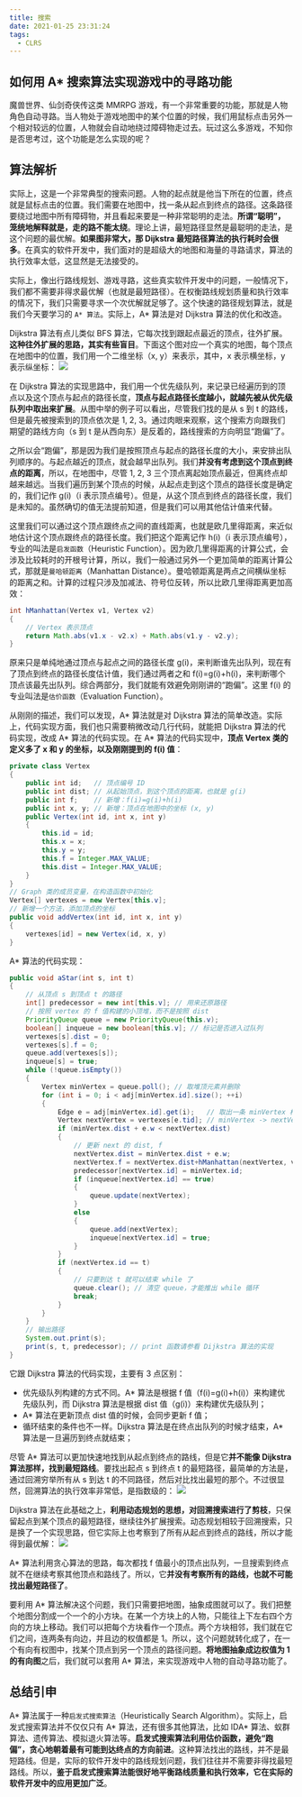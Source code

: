 ```yaml
---
title: 搜索
date: 2021-01-25 23:31:24
tags:
  - CLRS
---
```

## 如何用 A\* 搜索算法实现游戏中的寻路功能
魔兽世界、仙剑奇侠传这类 MMRPG 游戏，有一个非常重要的功能，那就是人物角色自动寻路。当人物处于游戏地图中的某个位置的时候，我们用鼠标点击另外一个相对较远的位置，人物就会自动地绕过障碍物走过去。玩过这么多游戏，不知你是否思考过，这个功能是怎么实现的呢？

## 算法解析
实际上，这是一个非常典型的搜索问题。人物的起点就是他当下所在的位置，终点就是鼠标点击的位置。我们需要在地图中，找一条从起点到终点的路径。这条路径要绕过地图中所有障碍物，并且看起来要是一种非常聪明的走法。**所谓“聪明”，笼统地解释就是，走的路不能太绕**。理论上讲，最短路径显然是最聪明的走法，是这个问题的最优解。**如果图非常大，那 Dijkstra 最短路径算法的执行耗时会很多**。在真实的软件开发中，我们面对的是超级大的地图和海量的寻路请求，算法的执行效率太低，这显然是无法接受的。

实际上，像出行路线规划、游戏寻路，这些真实软件开发中的问题，一般情况下，我们都不需要非得求最优解（也就是最短路径）。在权衡路线规划质量和执行效率的情况下，我们只需要寻求一个次优解就足够了。这个快速的路径规划算法，就是我们今天要学习的 `A* 算法`。实际上，A\* 算法是对 Dijkstra 算法的优化和改造。
<!--more-->

Dijkstra 算法有点儿类似 BFS 算法，它每次找到跟起点最近的顶点，往外扩展。**这种往外扩展的思路，其实有些盲目**。下面这个图对应一个真实的地图，每个顶点在地图中的位置，我们用一个二维坐标（x, y）来表示，其中，x 表示横坐标，y 表示纵坐标：
![](https://raw.githubusercontent.com/necusjz/mPOST/master/CLRS/geek/276.png)

在 Dijkstra 算法的实现思路中，我们用一个优先级队列，来记录已经遍历到的顶点以及这个顶点与起点的路径长度，**顶点与起点路径长度越小，就越先被从优先级队列中取出来扩展**。从图中举的例子可以看出，尽管我们找的是从 s 到 t 的路线，但是最先被搜索到的顶点依次是 1, 2, 3。通过肉眼来观察，这个搜索方向跟我们期望的路线方向（s 到 t 是从西向东）是反着的，路线搜索的方向明显“跑偏”了。

之所以会“跑偏”，那是因为我们是按照顶点与起点的路径长度的大小，来安排出队列顺序的。与起点越近的顶点，就会越早出队列。我们**并没有考虑到这个顶点到终点的距离**，所以，在地图中，尽管 1, 2, 3 三个顶点离起始顶点最近，但离终点却越来越远。当我们遍历到某个顶点的时候，从起点走到这个顶点的路径长度是确定的，我们记作 g(i)（i 表示顶点编号）。但是，从这个顶点到终点的路径长度，我们是未知的。虽然确切的值无法提前知道，但是我们可以用其他估计值来代替。

这里我们可以通过这个顶点跟终点之间的直线距离，也就是欧几里得距离，来近似地估计这个顶点跟终点的路径长度。我们把这个距离记作 h(i)（i 表示顶点编号），专业的叫法是`启发函数`（Heuristic Function）。因为欧几里得距离的计算公式，会涉及比较耗时的开根号计算，所以，我们一般通过另外一个更加简单的距离计算公式，那就是`曼哈顿距离`（Manhattan Distance）。曼哈顿距离是两点之间横纵坐标的距离之和。计算的过程只涉及加减法、符号位反转，所以比欧几里得距离更加高效：
```java
int hManhattan(Vertex v1, Vertex v2) 
{ 
    // Vertex 表示顶点
    return Math.abs(v1.x - v2.x) + Math.abs(v1.y - v2.y);
}
```

原来只是单纯地通过顶点与起点之间的路径长度 g(i)，来判断谁先出队列，现在有了顶点到终点的路径长度估计值，我们通过两者之和 f(i)=g(i)+h(i)，来判断哪个顶点该最先出队列。综合两部分，我们就能有效避免刚刚讲的“跑偏”。这里 f(i) 的专业叫法是`估价函数`（Evaluation Function）。

从刚刚的描述，我们可以发现，A\* 算法就是对 Dijkstra 算法的简单改造。实际上，代码实现方面，我们也只需要稍微改动几行代码，就能把 Dijkstra 算法的代码实现，改成 A\* 算法的代码实现。在 A\* 算法的代码实现中，**顶点 Vertex 类的定义多了 x 和 y 的坐标，以及刚刚提到的 f(i) 值**：
```java
private class Vertex 
{
    public int id;   // 顶点编号 ID
    public int dist; // 从起始顶点，到这个顶点的距离，也就是 g(i)
    public int f;    // 新增：f(i)=g(i)+h(i)
    public int x, y; // 新增：顶点在地图中的坐标 (x, y)
    public Vertex(int id, int x, int y) 
    {
        this.id = id;
        this.x = x;
        this.y = y;
        this.f = Integer.MAX_VALUE;
        this.dist = Integer.MAX_VALUE;
    }
}
// Graph 类的成员变量，在构造函数中初始化
Vertex[] vertexes = new Vertex[this.v];
// 新增一个方法，添加顶点的坐标
public void addVertex(int id, int x, int y) 
{
    vertexes[id] = new Vertex(id, x, y)
}
```

A\* 算法的代码实现：
```java
public void aStar(int s, int t) 
{ 
    // 从顶点 s 到顶点 t 的路径
    int[] predecessor = new int[this.v]; // 用来还原路径
    // 按照 vertex 的 f 值构建的小顶堆，而不是按照 dist
    PriorityQueue queue = new PriorityQueue(this.v);
    boolean[] inqueue = new boolean[this.v]; // 标记是否进入过队列
    vertexes[s].dist = 0;
    vertexes[s].f = 0;
    queue.add(vertexes[s]);
    inqueue[s] = true;
    while (!queue.isEmpty()) 
    {
        Vertex minVertex = queue.poll(); // 取堆顶元素并删除
        for (int i = 0; i < adj[minVertex.id].size(); ++i) 
        {
            Edge e = adj[minVertex.id].get(i);   // 取出一条 minVertex 相连的边
            Vertex nextVertex = vertexes[e.tid]; // minVertex -> nextVertex
            if (minVertex.dist + e.w < nextVertex.dist) 
            { 
                // 更新 next 的 dist, f
                nextVertex.dist = minVertex.dist + e.w;
                nextVertex.f = nextVertex.dist+hManhattan(nextVertex, vertexes[t]);
                predecessor[nextVertex.id] = minVertex.id;
                if (inqueue[nextVertex.id] == true) 
                {
                    queue.update(nextVertex);
                } 
                else 
                {
                    queue.add(nextVertex);
                    inqueue[nextVertex.id] = true;
                }
            }
            if (nextVertex.id == t) 
            { 
                // 只要到达 t 就可以结束 while 了
                queue.clear(); // 清空 queue，才能推出 while 循环
                break; 
            }
        }
    }
    // 输出路径
    System.out.print(s);
    print(s, t, predecessor); // print 函数请参看 Dijkstra 算法的实现
}
```

它跟 Dijkstra 算法的代码实现，主要有 3 点区别：
- 优先级队列构建的方式不同。A\* 算法是根据 f 值（f(i)=g(i)+h(i)）来构建优先级队列，而 Dijkstra 算法是根据 dist 值（g(i)）来构建优先级队列；
- A\* 算法在更新顶点 dist 值的时候，会同步更新 f 值；
- 循环结束的条件也不一样。Dijkstra 算法是在终点出队列的时候才结束，A* 算法是一旦遍历到终点就结束；

尽管 A\* 算法可以更加快速地找到从起点到终点的路线，但是它**并不能像 Dijkstra 算法那样，找到最短路线**。要找出起点 s 到终点 t 的最短路径，最简单的方法是，通过回溯穷举所有从 s 到达 t 的不同路径，然后对比找出最短的那个。不过很显然，回溯算法的执行效率非常低，是指数级的：
![](https://raw.githubusercontent.com/necusjz/mPOST/master/CLRS/geek/276.png)

Dijkstra 算法在此基础之上，**利用动态规划的思想，对回溯搜索进行了剪枝**，只保留起点到某个顶点的最短路径，继续往外扩展搜索。动态规划相较于回溯搜索，只是换了一个实现思路，但它实际上也考察到了所有从起点到终点的路线，所以才能得到最优解：
![](https://raw.githubusercontent.com/necusjz/mPOST/master/CLRS/geek/277.png)

A\* 算法利用贪心算法的思路，每次都找 f 值最小的顶点出队列，一旦搜索到终点就不在继续考察其他顶点和路线了。所以，它**并没有考察所有的路线，也就不可能找出最短路径了**。

要利用 A\* 算法解决这个问题，我们只需要把地图，抽象成图就可以了。我们把整个地图分割成一个一个的小方块。在某一个方块上的人物，只能往上下左右四个方向的方块上移动。我们可以把每个方块看作一个顶点。两个方块相邻，我们就在它们之间，连两条有向边，并且边的权值都是 1。所以，这个问题就转化成了，在一个有向有权图中，找某个顶点到另一个顶点的路径问题。**将地图抽象成边权值为 1 的有向图**之后，我们就可以套用 A\* 算法，来实现游戏中人物的自动寻路功能了。

## 总结引申
A\* 算法属于一种`启发式搜索算法`（Heuristically Search Algorithm）。实际上，启发式搜索算法并不仅仅只有 A\* 算法，还有很多其他算法，比如 IDA\* 算法、蚁群算法、遗传算法、模拟退火算法等。**启发式搜索算法利用估价函数，避免“跑偏”，贪心地朝着最有可能到达终点的方向前进**。这种算法找出的路线，并不是最短路线。但是，实际的软件开发中的路线规划问题，我们往往并不需要非得找最短路线。所以，**鉴于启发式搜索算法能很好地平衡路线质量和执行效率，它在实际的软件开发中的应用更加广泛**。
